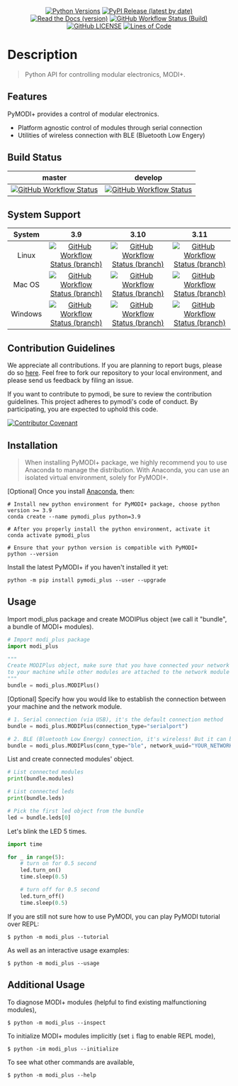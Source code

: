 <div align="center">

[![Python Versions](https://img.shields.io/pypi/pyversions/pymodi-plus.svg?style=flat-square)](https://pypi.python.org/pypi/pymodi-plus)
[![PyPI Release (latest by date)](https://img.shields.io/github/v/release/LUXROBO/pymodi-plus?style=flat-square)](https://pypi.python.org/pypi/pymodi-plus)
[![Read the Docs (version)](https://img.shields.io/readthedocs/pymodi-plus/latest?style=flat-square)](https://pymodi-plus.readthedocs.io/en/latest/?badge=master)
[![GitHub Workflow Status (Build)](https://img.shields.io/github/workflow/status/LUXROBO/pymodi-plus/Build%20Status/master?style=flat-square)](https://github.com/LUXROBO/pymodi-plus/actions)
[![GitHub LICENSE](https://img.shields.io/github/license/LUXROBO/pymodi-plus?style=flat-square&color=blue)](https://github.com/LUXROBO/pymodi-plus/blob/master/LICENSE)
[![Lines of Code](https://img.shields.io/tokei/lines/github/LUXROBO/pymodi-plus?style=flat-square)](https://github.com/LUXROBO/pymodi-plus/tree/master/modi_plus)

</div>

Description
===========
> Python API for controlling modular electronics, MODI+.


Features
--------
PyMODI+ provides a control of modular electronics.
* Platform agnostic control of modules through serial connection
* Utilities of wireless connection with BLE (Bluetooth Low Engery)

Build Status
------------
|master|develop|
|:---:|:---:|
| [![GitHub Workflow Status](https://img.shields.io/github/workflow/status/LUXROBO/pymodi-plus/Build%20Status?label=master&branch=master&logo=github&style=flat-square)](https://github.com/LUXROBO/pymodi-plus/actions) | [![GitHub Workflow Status](https://img.shields.io/github/workflow/status/LUXROBO/pymodi-plus/Build%20Status?label=develop&branch=develop&logo=github&style=flat-square)](https://github.com/LUXROBO/pymodi-plus/actions)

System Support
--------------
| System | 3.9 | 3.10 | 3.11 |
| :---: | :---: | :---: | :---: |
| Linux | [![GitHub Workflow Status (branch)](https://img.shields.io/github/workflow/status/LUXROBO/pymodi-plus/Unit%20Test%20(Ubuntu)/master?label=Unit%20Test%20%28Ubuntu%29&logo=github&style=flat-square)](https://github.com/LUXROBO/pymodi-plus/actions) | [![GitHub Workflow Status (branch)](https://img.shields.io/github/workflow/status/LUXROBO/pymodi-plus/Unit%20Test%20(Ubuntu)/master?label=Unit%20Test%20%28Ubuntu%29&logo=github&style=flat-square)](https://github.com/LUXROBO/pymodi-plus/actions) |[![GitHub Workflow Status (branch)](https://img.shields.io/github/workflow/status/LUXROBO/pymodi-plus/Unit%20Test%20(Ubuntu)/master?label=Unit%20Test%20%28Ubuntu%29&logo=github&style=flat-square)](https://github.com/LUXROBO/pymodi-plus/actions)
| Mac OS | [![GitHub Workflow Status (branch)](https://img.shields.io/github/workflow/status/LUXROBO/pymodi-plus/Unit%20Test%20(macOS)/master?label=Unit%20Test%20%28macOS%29&logo=github&style=flat-square)](https://github.com/LUXROBO/pymodi-plus/actions) |[![GitHub Workflow Status (branch)](https://img.shields.io/github/workflow/status/LUXROBO/pymodi-plus/Unit%20Test%20(macOS)/master?label=Unit%20Test%20%28macOS%29&logo=github&style=flat-square)](https://github.com/LUXROBO/pymodi-plus/actions) | [![GitHub Workflow Status (branch)](https://img.shields.io/github/workflow/status/LUXROBO/pymodi-plus/Unit%20Test%20(macOS)/master?label=Unit%20Test%20%28macOS%29&logo=github&style=flat-square)](https://github.com/LUXROBO/pymodi-plus/actions)
| Windows | [![GitHub Workflow Status (branch)](https://img.shields.io/github/workflow/status/LUXROBO/pymodi-plus/Unit%20Test%20(Windows)/master?label=Unit%20Test%20%28Windows%29&logo=github&style=flat-square)](https://github.com/LUXROBO/pymodi-plus/actions) | [![GitHub Workflow Status (branch)](https://img.shields.io/github/workflow/status/LUXROBO/pymodi-plus/Unit%20Test%20(Windows)/master?label=Unit%20Test%20%28Windows%29&logo=github&style=flat-square)](https://github.com/LUXROBO/pymodi-plus/actions) | [![GitHub Workflow Status (branch)](https://img.shields.io/github/workflow/status/LUXROBO/pymodi-plus/Unit%20Test%20(Windows)/master?label=Unit%20Test%20%28Windows%29&logo=github&style=flat-square)](https://github.com/LUXROBO/pymodi-plus/actions)

Contribution Guidelines
-----------------------
We appreciate all contributions. If you are planning to report bugs, please do so [here](https://github.com/LUXROBO/pymodi/issues). Feel free to fork our repository to your local environment, and please send us feedback by filing an issue.

If you want to contribute to pymodi, be sure to review the contribution guidelines. This project adheres to pymodi's code of conduct. By participating, you are expected to uphold this code.

[![Contributor Covenant](https://img.shields.io/badge/Contributor%20Covenant-v2.0%20adopted-ff69b4.svg?style=flat-square)](CODE_OF_CONDUCT.md)

Installation
------------
> When installing PyMODI+ package, we highly recommend you to use Anaconda to manage the distribution.
> With Anaconda, you can use an isolated virtual environment, solely for PyMODI+.

[Optional] Once you install [Anaconda](https://docs.anaconda.com/anaconda/install/), then:
```
# Install new python environment for PyMODI+ package, choose python version >= 3.9
conda create --name pymodi_plus python=3.9

# After you properly install the python environment, activate it
conda activate pymodi_plus

# Ensure that your python version is compatible with PyMODI+
python --version
```

Install the latest PyMODI+ if you haven't installed it yet:
```
python -m pip install pymodi_plus --user --upgrade
```

Usage
-----
Import modi_plus package and create MODIPlus object (we call it "bundle", a bundle of MODI+ modules).
```python
# Import modi_plus package
import modi_plus

"""
Create MODIPlus object, make sure that you have connected your network module
to your machine while other modules are attached to the network module
"""
bundle = modi_plus.MODIPlus()
```

[Optional] Specify how you would like to establish the connection between your machine and the network module.
```python
# 1. Serial connection (via USB), it's the default connection method
bundle = modi_plus.MODIPlus(connection_type="serialport")

# 2. BLE (Bluetooth Low Energy) connection, it's wireless! But it can be slow :(
bundle = modi_plus.MODIPlus(conn_type="ble", network_uuid="YOUR_NETWORK_MODULE_UUID")
```

List and create connected modules' object.
```python
# List connected modules
print(bundle.modules)

# List connected leds
print(bundle.leds)

# Pick the first led object from the bundle
led = bundle.leds[0]
```

Let's blink the LED 5 times.
```python
import time

for _ in range(5):
    # turn on for 0.5 second
    led.turn_on()
    time.sleep(0.5)

    # turn off for 0.5 second
    led.turn_off()
    time.sleep(0.5)
```

If you are still not sure how to use PyMODI, you can play PyMODI tutorial over REPL:
```
$ python -m modi_plus --tutorial
```
As well as an interactive usage examples:
```
$ python -m modi_plus --usage
```

Additional Usage
----------------
To diagnose MODI+ modules (helpful to find existing malfunctioning modules),
```
$ python -m modi_plus --inspect
```

To initialize MODI+ modules implicitly (set `i` flag to enable REPL mode),
```
$ python -im modi_plus --initialize
```

To see what other commands are available,
```
$ python -m modi_plus --help
```
